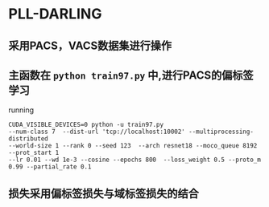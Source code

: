 # PLL-DARLING
## 采用PACS，VACS数据集进行操作

## 主函数在 `python train97.py` 中,进行PACS的偏标签学习
running 
```
CUDA_VISIBLE_DEVICES=0 python -u train97.py 
--num-class 7  --dist-url 'tcp://localhost:10002' --multiprocessing-distributed 
--world-size 1 --rank 0 --seed 123  --arch resnet18 --moco_queue 8192 --prot_start 1 
--lr 0.01 --wd 1e-3 --cosine --epochs 800  --loss_weight 0.5 --proto_m 0.99 --partial_rate 0.1
```
## 损失采用偏标签损失与域标签损失的结合
